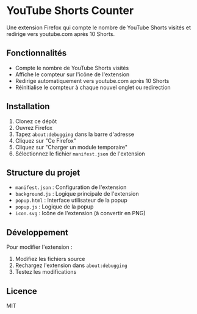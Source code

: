 # YouTube Shorts Counter

Une extension Firefox qui compte le nombre de YouTube Shorts visités et redirige vers youtube.com après 10 Shorts.

## Fonctionnalités

- Compte le nombre de YouTube Shorts visités
- Affiche le compteur sur l'icône de l'extension
- Redirige automatiquement vers youtube.com après 10 Shorts
- Réinitialise le compteur à chaque nouvel onglet ou redirection

## Installation

1. Clonez ce dépôt
2. Ouvrez Firefox
3. Tapez `about:debugging` dans la barre d'adresse
4. Cliquez sur "Ce Firefox"
5. Cliquez sur "Charger un module temporaire"
6. Sélectionnez le fichier `manifest.json` de l'extension

## Structure du projet

- `manifest.json` : Configuration de l'extension
- `background.js` : Logique principale de l'extension
- `popup.html` : Interface utilisateur de la popup
- `popup.js` : Logique de la popup
- `icon.svg` : Icône de l'extension (à convertir en PNG)

## Développement

Pour modifier l'extension :

1. Modifiez les fichiers source
2. Rechargez l'extension dans `about:debugging`
3. Testez les modifications

## Licence

MIT 
